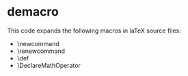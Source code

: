 # demacro
This code expands the following macros in laTeX source files:
  - \newcommand
  - \renewcommand
  - \def
  - \DeclareMathOperator
